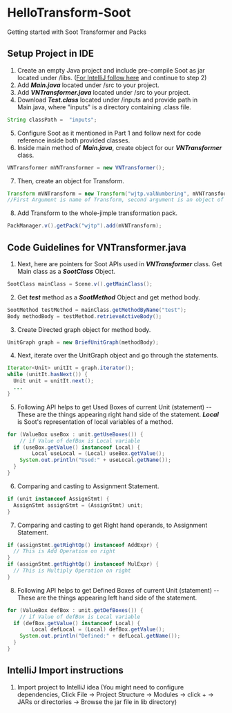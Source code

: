 # HelloTransform-Soot
Getting started with Soot Transformer and Packs

## Setup Project in IDE
1. Create an empty Java project and include pre-compile Soot as jar located under /libs. ([For IntelliJ follow here](#IntelliJ-Import-instructions) and continue to step 2)
2. Add ***Main.java*** located under /src to your project. 
3. Add ***VNTransformer.java*** located under /src to your project.
4. Download ***Test.class*** located under /inputs and provide path in Main.java, where "inputs" is a directory containing .class file. 
```java
String classPath =  "inputs";
```
5. Configure Soot as it mentioned in Part 1 and follow next for code reference inside both provided classes. 
6. Inside main method of ***Main.java***, create object for our ***VNTransformer*** class.
```java
VNTransformer mVNTransformer = new VNTransformer();
```
7. Then, create an object for Transform. 
```java
Transform mVNTransform = new Transform("wjtp.valNumbering", mVNTransformer);
//First Argument is name of Transform, second argument is an object of our Transformer
```
8. Add Transform to the whole-jimple transformation pack.
```java
PackManager.v().getPack("wjtp").add(mVNTransform);
```
## Code Guidelines for VNTransformer.java
1. Next, here are pointers for Soot APIs used in ***VNTransformer***  class. Get Main class as a ***SootClass*** Object.
```java
SootClass mainClass = Scene.v().getMainClass();
```
2. Get ***test*** method as a ***SootMethod*** Object and get method body.
```java
SootMethod testMethod = mainClass.getMethodByName("test");
Body methodBody = testMethod.retrieveActiveBody();
```
3. Create Directed graph object for method body.
```java
UnitGraph graph = new BriefUnitGraph(methodBody);
```
4. Next, iterate over the UnitGraph object and go through the statements. 
```java
Iterator<Unit> unitIt = graph.iterator();  
while (unitIt.hasNext()) { 
  Unit unit = unitIt.next();
  ...
}
```
5. Following API helps to get Used Boxes of current Unit (statement) -- These are the things appearing right hand side of the statement. ***Local*** is Soot's representation of local variables of a method. 
```java
for (ValueBox useBox : unit.getUseBoxes()) {  
    // if Value of defBox is Local variable  
  if (useBox.getValue() instanceof Local) {  
        Local useLocal = (Local) useBox.getValue();  
    System.out.println("Used:" + useLocal.getName());  
  }  
}
```
6. Comparing and casting to Assignment Statement.
```java
if (unit instanceof AssignStmt) {
  AssignStmt assignStmt = (AssignStmt) unit;
}
``` 
7. Comparing and casting to get Right hand operands,  to Assignment Statement.
```java
if (assignStmt.getRightOp() instanceof AddExpr) {
  // This is Add Operation on right
}
if (assignStmt.getRightOp() instanceof MulExpr) { 
  // This is Multiply Operation on right
}
``` 
8. Following API helps to get Defined Boxes of current Unit (statement) -- These are the things appearing left hand side of the statement.
```java
for (ValueBox defBox : unit.getDefBoxes()) {  
    // if Value of defBox is Local variable  
  if (defBox.getValue() instanceof Local) {  
        Local defLocal = (Local) defBox.getValue();  
    System.out.println("Defined:" + defLocal.getName());  
  }  
}
```


## IntelliJ Import instructions
1. Import project to IntelliJ idea (You might need to configure dependencies, Click File → Project Structure → Modules → click + → JARs or directories → Browse the jar file in lib directory) 
